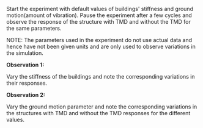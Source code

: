 Start the experiment with default values of buildings' stiffness and ground motion(amount of vibration). Pause the experiment after a few cycles and 
observe the response of the structure with TMD and without the TMD for the same parameters.

NOTE: The parameters used in the experiment do not use actual data and hence have not been given units and are only used to observe variations in the simulation.

**Observation 1:**

Vary the stiffness of the buildings and note the corresponding variations in their responses.

**Observation 2:**

Vary the ground motion parameter and note the corresponding variations in the structures with TMD and without the TMD responses for the different values.